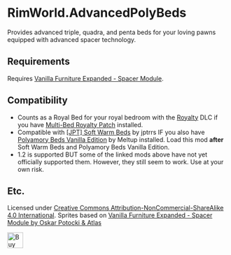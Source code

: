 RimWorld.AdvancedPolyBeds
===
Provides advanced triple, quadra, and penta beds for your loving pawns equipped with advanced spacer technology. 

Requirements
---

Requires [Vanilla Furniture Expanded - Spacer Module](https://steamcommunity.com/sharedfiles/filedetails/?id=2028381079).

Compatibility
---

- Counts as a Royal Bed for your royal bedroom with the [Royalty](https://store.steampowered.com/app/1149640/RimWorld__Royalty/) DLC if you have [Multi-Bed Royalty Patch](https://steamcommunity.com/sharedfiles/filedetails/?id=2066116134) installed.
- Compatible with [[JPT] Soft Warm Beds](https://steamcommunity.com/sharedfiles/filedetails/?id=1713295858) by jptrrs IF you also have [Polyamory Beds Vanilla Edition](https://steamcommunity.com/sharedfiles/filedetails/?id=2008138191) by Meltup installed. Load this mod __after__ Soft Warm Beds and Polyamory Beds Vanilla Edition.
- 1.2 is supported BUT some of the linked mods above have not yet officially supported them. However, they still seem to work. Use at your own risk.

Etc.
---

Licensed under [Creative Commons Attribution-NonCommercial-ShareAlike 4.0 International](https://creativecommons.org/licenses/by-nc-sa/4.0/).
Sprites based on [Vanilla Furniture Expanded - Spacer Module by Oskar Potocki & Atlas](https://steamcommunity.com/sharedfiles/filedetails/?id=2028381079)

<a href='https://ko-fi.com/R6R4PNKW' target='_blank'><img height='36' style='border:0px;height:36px;' src='https://cdn.ko-fi.com/cdn/kofi3.png?v=2' border='0' alt='Buy Me a Coffee at ko-fi.com' /></a>
